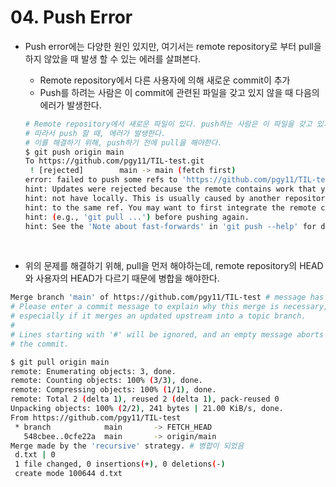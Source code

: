 # 04. Push Error

- Push error에는 다양한 원인 있지만, 여기서는 remote repository로 부터 pull을 하지 않았을 때 발생 할 수 있는 에러를 살펴본다.

  - Remote repository에서 다른 사용자에 의해 새로운 commit이 추가
  - Push를 하려는 사람은 이 commit에 관련된 파일을 갖고 있지 않을 때 다음의 에러가 발생한다.

  ```bash
  # Remote repository에서 새로운 파일이 있다. push하는 사람은 이 파일을 갖고 있지 않다.
  # 따라서 push 할 때, 에러가 발생한다.
  # 이를 해결하기 위해, push하기 전에 pull을 해야한다.
  $ git push origin main
  To https://github.com/pgy11/TIL-test.git
   ! [rejected]        main -> main (fetch first)
  error: failed to push some refs to 'https://github.com/pgy11/TIL-test.git'
  hint: Updates were rejected because the remote contains work that you do
  hint: not have locally. This is usually caused by another repository pushing
  hint: to the same ref. You may want to first integrate the remote changes
  hint: (e.g., 'git pull ...') before pushing again.
  hint: See the 'Note about fast-forwards' in 'git push --help' for details.
  ```

<br>

- 위의 문제를 해결하기 위해, pull을 먼저 해야하는데, remote repository의 HEAD와 사용자의 HEAD가 다르기 때문에 병합을 해야한다.

```bash
Merge branch 'main' of https://github.com/pgy11/TIL-test # message has already been written.
# Please enter a commit message to explain why this merge is necessary,
# especially if it merges an updated upstream into a topic branch.
#
# Lines starting with '#' will be ignored, and an empty message aborts
# the commit.
```

```bash
$ git pull origin main
remote: Enumerating objects: 3, done.
remote: Counting objects: 100% (3/3), done.
remote: Compressing objects: 100% (1/1), done.
remote: Total 2 (delta 1), reused 2 (delta 1), pack-reused 0
Unpacking objects: 100% (2/2), 241 bytes | 21.00 KiB/s, done.
From https://github.com/pgy11/TIL-test
 * branch            main       -> FETCH_HEAD
   548cbee..0cfe22a  main       -> origin/main
Merge made by the 'recursive' strategy. # 병합이 되었음
 d.txt | 0
 1 file changed, 0 insertions(+), 0 deletions(-)
 create mode 100644 d.txt
```




